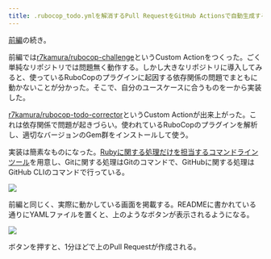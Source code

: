 ```yaml
---
title: .rubocop_todo.ymlを解消するPull RequestをGitHub Actionsで自動生成する (後編)
---
```

[前編](https://r7kamura.com/articles/2022-05-13-rubocop-challenge)の続き。

前編では[r7kamura/rubocop-challenge](https://github.com/r7kamura/rubocop-challenge)というCustom Actionをつくった。ごく単純なリポジトリでは問題無く動作する。しかし大きなリポジトリに導入してみると、使っているRuboCopのプラグインに起因する依存関係の問題でまともに動かないことが分かった。そこで、自分のユースケースに合うものを一から実装した。

[r7kamura/rubocop-todo-corrector](https://github.com/r7kamura/rubocop-todo-corrector)というCustom Actionが出来上がった。これは依存関係で問題が起きづらい。使われているRuboCopのプラグインを解析し、適切なバージョンのGem群をインストールして使う。

実装は簡素なものになった。[Rubyに関する処理だけを担当するコマンドラインツール](https://github.com/r7kamura/rubocop_todo_corrector)を用意し、Gitに関する処理はGitのコマンドで、GitHubに関する処理はGitHub CLIのコマンドで行っている。

![](https://lh6.googleusercontent.com/ePO-BIQHzK3ZcKfAKcZs8HJW2HDUFu_4DSThliFMy98mT6XdqMLHzVNdUjkXgr10ipPBZd6Su9UqVT1c6c2qy-_46QYeKv4ypK2QrXc7RrhoMNW9HY3DfpUkCpiKRZa4E1DqTBtSL2eBF2aYcNuiJjQrXlg50BMPQGTFMUA91eMusHTb_E8-5-jWNEWE)

前編と同じく、実際に動かしている画面を掲載する。READMEに書かれている通りにYAMLファイルを置くと、上のようなボタンが表示されるようになる。

![](https://lh5.googleusercontent.com/XOI2LKF-uaSTdvSTX9ZO7mUvuLO5JEIBQ-_ZL8TP0gDeJu3RX3954qIV6IN45SZ3In1TCFOBtXIzqCxacSIGBBnAHnRR5Qon7Oo3WhCkxOU2WzLUPF2nV59w4SyB9sz5dNP4j3NtcF8GG1mwWJ9uYx_0b-9O_AFU0HzpeAZb9Equ3cuYN4DEXAtTjees)

ボタンを押すと、1分ほどで上のPull Requestが作成される。
